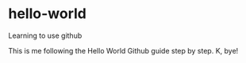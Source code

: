 # hello-world
Learning to use github

This is me following the Hello World Github guide step by step. K, bye!
